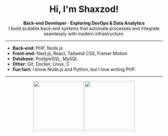 <h1 align="center">Hi, I'm Shaxzod!</h1>
<p align="center">
  <strong>Back-end Developer · Exploring DevOps & Data Analytics</strong><br>
  I build scalable back-end systems that automate processes and integrate seamlessly with modern infrastructure.
</p>

<hr/>

<ul>
  <li><strong>Back-end:</strong> PHP, Node.js</li>
  <li><strong>Front-end:</strong> Next.js, React, Tailwind CSS, Framer Motion</li>
  <li><strong>Database:</strong> PostgreSQL, MySQL</li>
  <li><strong>Other:</strong> Git, Docker, Linux, C</li>
  <li><strong>Fun fact:</strong> I know Node.js and Python, but I love writing PHP.</li>
</ul>

---

<div align="center">
  <img src="https://github-readme-stats.vercel.app/api?username=yourshaxzod&show_icons=true&theme=graywhite&hide_title=false" height="160" />
  <img src="https://github-readme-streak-stats.herokuapp.com?user=yourshaxzod&theme=graywhite&hide_border=false" height="160" />
</div>
